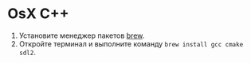 # OsX C++

1. Установите менеджер пакетов [brew](https://brew.sh).
2. Откройте терминал и выполните команду `brew install gcc cmake sdl2`.